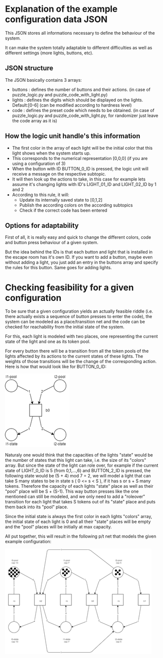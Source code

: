 Explanation of the example configuration data JSON
========

This JSON stores all informations necessary to define the behaviour of the system.

It can make the system totally adaptable to different difficulties as well as different settings (more lights, buttons, etc).


JSON structure
-----------------

The JSON basically contains 3 arrays:
 - buttons : defines the  number of buttons and their actions. (in case of puzzle_logic.py and puzzle_code_with_light.py)
 - lights  : defines the digits which should be displayed on the lights. Default:[0-6] (can be modified according to hardness level)
 - code    : defines the preset code which needs to be obtained. (in case of puzzle_logic.py and puzzle_code_with_light.py, for randomizer just leave the code array as it is)


How the logic unit handle's this information
-----------------

- The first color in the array of each light will be the initial color that this light shows when the system starts up.
- This corresponds to the numerical representation [0,0,0] (if you are using a configuration of 3)
- When the button with ID BUTTON_0_ID is pressed, the logic unit will receive a message on the respective subtopic.
- It will then look up the actions to take, in this case for example lets assume it's changing lights with ID's LIGHT_01_ID and LIGHT_02_ID by 1 and 2
- According to this rule, it will:
  - Update its internally saved state to [0,1,2]
  - Publish the according colors on the according subtopics
  - Check if the correct code has been entered

Options for adaptability
-----------------

First of all, it is really easy and quick to change the different colors, code and button press behaviour of a given system.

But the idea behind the IDs is that each button and light that is installed in the escape room has it's own ID.
If you want to add a button, maybe even without adding a light, you just add an entry in the buttons array and specify the rules for this button. Same goes for adding lights.

Checking feasibility for a given configuration
===

To be sure that a given configuration yields an actually feasible riddle (i.e. there actually exists a sequence of button presses to enter the code),
the system can be modeled as a place/transition net and the code can be checked for reachability from the initial state of the system.

For this, each light is modeled with two  places, one representing the current state of the light and one as its token pool.

For every button there will be a transition from all the token pools of the lights affected by its actions to the current states of these lights.
The weights of those transitions will be the change of the corresponding action.
Here is how that would look like for BUTTON_0_ID:

![example button 0](https://github.com/ubilab-ss21/escape-room---light-code/blob/main/images/pt-net-example-b0.png)

Naturaly one would think that the capacities of the lights "state" would be the number of states that this light can take, i.e. the size of its "colors" array.
But since the state of the light can role over, for example if the current state of LIGHT_0_ID is 5 (from 0,1,...,6) and BUTTON_2_ID is pressed,
the following state would be (5 + 4) mod 7 = 2, we will model a light that can take S many states to be in state s ( 0 <= s < S ), if it has s or s + S many tokens.
Therefore the capacity of each lights "state" place as well as their "pool" place will be S + (S-1).
This way button presses like the one mentioned can still be modeled, and we only need to add a "roleover" transition for each light
that takes S tokens out of its "state" place and puts them back into its "pool" place.

Since the initial state is always the first color in each lights "colors" array, the initial state of each light is 0 and all their "state" places will be empty and the "pool" places will be initially at max capacity.

All put together, this will result in the following p/t net that models the given example configuration:

![example config](https://github.com/ubilab-ss21/escape-room---light-code/blob/main/images/pt-net-entire-example-config.png)
